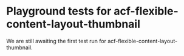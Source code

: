 # Playground tests for acf-flexible-content-layout-thumbnail
We are still awaiting the first test run for acf-flexible-content-layout-thumbnail.
